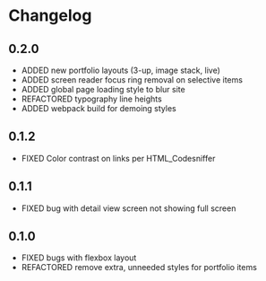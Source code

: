 # Changelog

## 0.2.0
* ADDED new portfolio layouts (3-up, image stack, live)
* ADDED screen reader focus ring removal on selective items
* ADDED global page loading style to blur site
* REFACTORED typography line heights
* ADDED webpack build for demoing styles

## 0.1.2
* FIXED Color contrast on links per HTML_Codesniffer

## 0.1.1
* FIXED bug with detail view screen not showing full screen

## 0.1.0
* FIXED bugs with flexbox layout
* REFACTORED remove extra, unneeded styles for portfolio items
